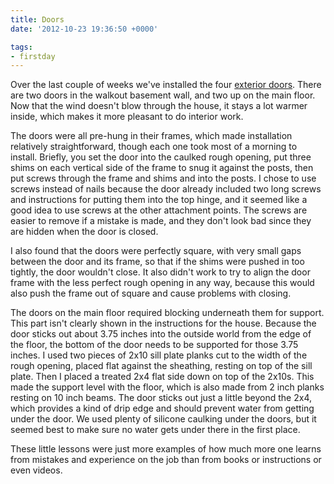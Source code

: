 ```yaml
---
title: Doors
date: '2012-10-23 19:36:50 +0000'

tags:
- firstday
---
```


Over the last couple of weeks we've installed the four
[exterior doors](/gallery/FirstDay%20Cottage/IMG_20121025_074527.jpg).
There are two doors in the walkout basement wall, and two up on the
main floor.  Now that the wind doesn't blow through the house, it
stays a lot warmer inside, which makes it more pleasant to do interior
work.

The doors were all pre-hung in their frames, which made installation
relatively straightforward, though each one took most of a morning to
install. Briefly, you set the door into the caulked rough opening, put
three shims on each vertical side of the frame to snug it against the
posts, then put screws through the frame and shims and into the posts.
I chose to use screws instead of nails because the door already
included two long screws and instructions for putting them into the
top hinge, and it seemed like a good idea to use screws at the other
attachment points.  The screws are easier to remove if a mistake is
made, and they don't look bad since they are hidden when the door is
closed.

I also found that the doors were perfectly square, with very small
gaps between the door and its frame, so that if the shims were pushed
in too tightly, the door wouldn't close.  It also didn't work to try
to align the door frame with the less perfect rough opening in any
way, because this would also push the frame out of square and cause
problems with closing.

The doors on the main floor required blocking underneath them for
support.  This part isn't clearly shown in the instructions for the
house.  Because the door sticks out about 3.75 inches into the outside
world from the edge of the floor, the bottom of the door needs to be
supported for those 3.75 inches.  I used two pieces of 2x10 sill plate
planks cut to the width of the rough opening, placed flat against the
sheathing, resting on top of the sill plate.  Then I placed a treated
2x4 flat side down on top of the 2x10s.  This made the support level
with the floor, which is also made from 2 inch planks resting on 10
inch beams.  The door sticks out just a little beyond the 2x4, which
provides a kind of drip edge and should prevent water from getting
under the door.  We used plenty of silicone caulking under the doors,
but it seemed best to make sure no water gets under there in the first
place.

These little lessons were just more examples of how much more one
learns from mistakes and experience on the job than from books or
instructions or even videos.
